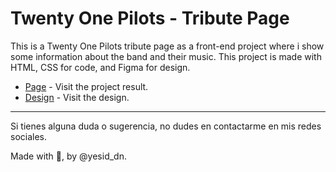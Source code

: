 # Twenty One Pilots - Tribute Page
This is a Twenty One Pilots tribute page as a front-end project where i show some information about the band and their music. This project is made with HTML, CSS for code, and Figma for design.

- [Page](https://yesiddn.github.io/tribute-page/) - Visit the project result.
- [Design](https://www.figma.com/file/16Y5gE0hGhamYsWwdefGgt/TOP?node-id=161%3A2&t=1AnthNGM8n2dQ7B6-1) - Visit the design.


---
Si tienes alguna duda o sugerencia, no dudes en contactarme en mis redes sociales.

Made with 💙, by @yesid_dn.